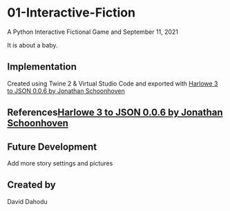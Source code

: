 # 01-Interactive-Fiction
A Python Interactive Fictional Game and September 11, 2021

It is about a baby.

## Implementation
Created using Twine 2 & Virtual Studio Code and exported with [Harlowe 3 to JSON 0.0.6 by Jonathan Schoonhoven](https://github.com/jtschoonhoven/twine-to-json)

## References[Harlowe 3 to JSON 0.0.6 by Jonathan Schoonhoven](https://github.com/jtschoonhoven/twine-to-json)

## Future Development
Add more story settings and pictures

## Created by
David Dahodu
